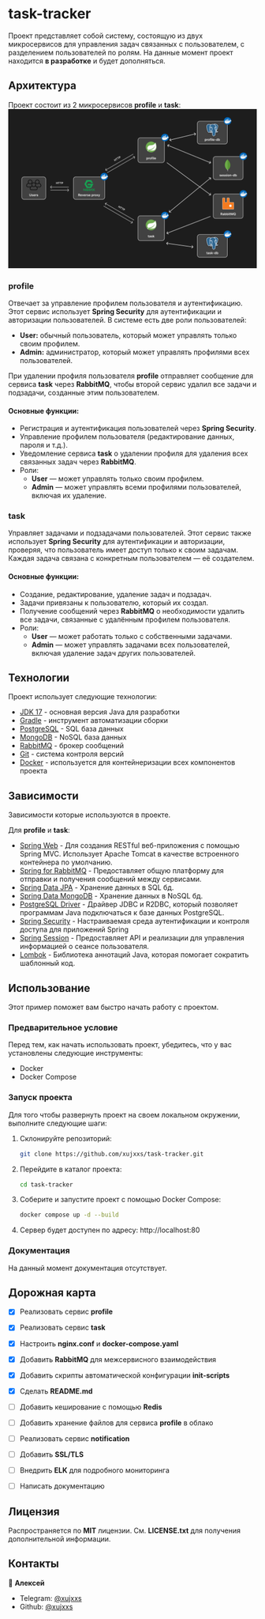 # task-tracker
Проект представляет собой систему, состоящую из двух микросервисов для управления задач связанных с пользователем, с разделением пользователей по ролям. На данные момент проект находится **в разработке** и будет дополняться.


## Архитектура
Проект состоит из 2 микросервисов **profile** и **task**:
![alt text](./schema.png)

### profile 
Отвечает за управление профилем пользователя и аутентификацию. Этот сервис использует **Spring Security** для аутентификации и авторизации пользователей. В системе есть две роли пользователей:

* **User:** обычный пользователь, который может управлять только своим профилем.
* **Admin:** администратор, который может управлять профилями всех пользователей.

При удалении профиля пользователя **profile** отправляет сообщение для сервиса **task** через **RabbitMQ**, чтобы второй сервис удалил все задачи и подзадачи, созданные этим пользователем.

#### Основные функции:

* Регистрация и аутентификация пользователей через **Spring Security**.
* Управление профилем пользователя (редактирование данных, пароля и т.д.).
* Уведомление сервиса **task** о удалении профиля для удаления всех связанных задач через **RabbitMQ**.
* Роли:
    - **User** — может управлять только своим профилем.
    - **Admin** — может управлять всеми профилями пользователей, включая их удаление.

### task
Управляет задачами и подзадачами пользователей. Этот сервис также использует **Spring Security** для аутентификации и авторизации, проверяя, что пользователь имеет доступ только к своим задачам. Каждая задача связана с конкретным пользователем — её создателем.

#### Основные функции:

* Создание, редактирование, удаление задач и подзадач.
* Задачи привязаны к пользователю, который их создал.
* Получение сообщений через **RabbitMQ** о необходимости удалить все задачи, связанные с удалённым профилем пользователя.
* Роли:
    - **User** — может работать только с собственными задачами.
    - **Admin** — может управлять задачами всех пользователей, включая удаление задач других пользователей.


## Технологии
Проект использует следующие технологии:
* [JDK 17](https://openjdk.org/projects/jdk/17/) - основная версия Java для разработки
* [Gradle](https://gradle.org/) - инструмент автоматизации сборки
* [PostgreSQL](https://www.postgresql.org/) - SQL база данных 
* [MongoDB](https://www.mongodb.com/) - NoSQL база данных
* [RabbitMQ](https://www.rabbitmq.com/) - брокер сообщений
* [Git](https://git-scm.com/) - система контроля версий
* [Docker](https://www.docker.com/) - используется для контейнеризации всех компонентов проекта


## Зависимости
Зависимости которые используются в проекте.

Для **profile** и **task**:
- [Spring Web](https://docs.spring.io/spring-boot/reference/web/index.html) - Для создания RESTful веб-приложения с помощью Spring MVC. Использует Apache Tomcat в качестве встроенного контейнера по умолчанию.
- [Spring for RabbitMQ](https://docs.spring.io/spring-amqp/reference/) - Предоставляет общую платформу для отправки и получения сообщений между сервисами.
- [Spring Data JPA](https://docs.spring.io/spring-data/jpa/reference/) - Хранение данных в SQL бд. 
- [Spring Data MongoDB](https://docs.spring.io/spring-data/mongodb/reference/) - Хранение данных в NoSQL бд.
- [PostgreSQL Driver](https://jdbc.postgresql.org/) - Драйвер JDBC и R2DBC, который позволяет программам Java подключаться к базе данных PostgreSQL.
- [Spring Security](https://docs.spring.io/spring-security/reference/) - Настраиваемая среда аутентификации и контроля доступа для приложений Spring
- [Spring Session](https://docs.spring.io/spring-session/reference/) - Предоставляет API и реализации для управления информацией о сеансе пользователя.
- [Lombok](https://projectlombok.org/) - Библиотека аннотаций Java, которая помогает сократить шаблонный код.


## Использование
Этот пример поможет вам быстро начать работу с проектом.

### Предварительное условие
Перед тем, как начать использовать проект, убедитесь, что у вас установлены следующие инструменты:
* Docker
* Docker Compose

### Запуск проекта
Для того чтобы развернуть проект на своем локальном окружении, выполните следующие шаги:
1. Склонируйте репозиторий:

    ```bash 
    git clone https://github.com/xujxxs/task-tracker.git
    ```

2. Перейдите в каталог проекта:

    ```bash
    cd task-tracker
    ```

3. Соберите и запустите проект с помощью Docker Compose: 

    ```bash 
    docker compose up -d --build
    ```

4. Сервер будет доступен по адресу: http://localhost:80

### Документация
На данный момент документация отсутствует.


## Дорожная карта
- [x] Реализовать сервис **profile**
- [x] Реализовать сервис **task**
- [x] Настроить **nginx.conf** и **docker-compose.yaml**
- [x] Добавить **RabbitMQ** для межсервисного взаимодействия
- [x] Добавить скрипты автоматической конфигурации **init-scripts**
- [x] Сделать **README.md**
- [ ] Добавить кеширование с помощью **Redis**
- [ ] Добавить хранение файлов для сервиса **profile** в облако
- [ ] Реализовать сервис **notification**
- [ ] Добавить **SSL/TLS**
- [ ] Внедрить **ELK** для подробного мониторинга
- [ ] Написать документацию


## Лицензия
Распространяется по **MIT** лицензии. См. **LICENSE.txt** для получения дополнительной информации.


## Контакты
👤 **Алексей**
* Telegram: [@xujxxs](https://t.me/x_ujxxs)
* Github: [@xujxxs](https://github.com/xujxxs)